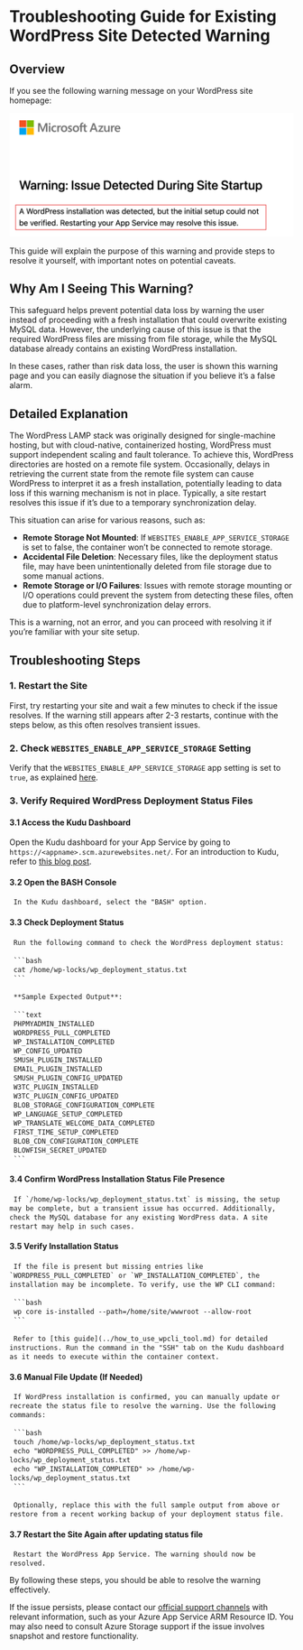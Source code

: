 # Troubleshooting Guide for Existing WordPress Site Detected Warning

## Overview
If you see the following warning message on your WordPress site homepage:

<img src="../media/existing-site-detected.png" width="800">

This guide will explain the purpose of this warning and provide steps to resolve it yourself, with important notes on potential caveats.

## Why Am I Seeing This Warning?

This safeguard helps prevent potential data loss by warning the user instead of proceeding with a fresh installation that could overwrite existing MySQL data. However, the underlying cause of this issue is that the required WordPress files are missing from file storage, while the MySQL database already contains an existing WordPress installation.

In these cases, rather than risk data loss, the user is shown this warning page and you can easily diagnose the situation if you believe it’s a false alarm.

## Detailed Explanation
The WordPress LAMP stack was originally designed for single-machine hosting, but with cloud-native, containerized hosting, WordPress must support independent scaling and fault tolerance. To achieve this, WordPress directories are hosted on a remote file system. Occasionally, delays in retrieving the current state from the remote file system can cause WordPress to interpret it as a fresh installation, potentially leading to data loss if this warning mechanism is not in place. Typically, a site restart resolves this issue if it’s due to a temporary synchronization delay.

This situation can arise for various reasons, such as:

- **Remote Storage Not Mounted**: If `WEBSITES_ENABLE_APP_SERVICE_STORAGE` is set to false, the container won’t be connected to remote storage.
- **Accidental File Deletion**: Necessary files, like the deployment status file, may have been unintentionally deleted from file storage due to some manual actions.
- **Remote Storage or I/O Failures**: Issues with remote storage mounting or I/O operations could prevent the system from detecting these files, often due to platform-level synchronization delay errors.

This is a warning, not an error, and you can proceed with resolving it if you’re familiar with your site setup.

## Troubleshooting Steps

### 1. Restart the Site
   First, try restarting your site and wait a few minutes to check if the issue resolves. If the warning still appears after 2-3 restarts, continue with the steps below, as this often resolves transient issues.

### 2. Check `WEBSITES_ENABLE_APP_SERVICE_STORAGE` Setting 
   Verify that the `WEBSITES_ENABLE_APP_SERVICE_STORAGE` app setting is set to `true`, as explained [here](../wordpress_application_settings.md).

### 3. Verify Required WordPress Deployment Status Files

#### 3.1 Access the Kudu Dashboard
   Open the Kudu dashboard for your App Service by going to `https://<appname>.scm.azurewebsites.net/`. For an introduction to Kudu, refer to [this blog post](https://techcommunity.microsoft.com/blog/appsonazureblog/kudu-dashboard-explained---wordpress-on-app-service/4030035).

#### 3.2 Open the BASH Console
     In the Kudu dashboard, select the "BASH" option.

#### 3.3 Check Deployment Status
     Run the following command to check the WordPress deployment status:

     ```bash
     cat /home/wp-locks/wp_deployment_status.txt 
     ```

     **Sample Expected Output**:

     ```text
     PHPMYADMIN_INSTALLED
     WORDPRESS_PULL_COMPLETED
     WP_INSTALLATION_COMPLETED
     WP_CONFIG_UPDATED
     SMUSH_PLUGIN_INSTALLED
     EMAIL_PLUGIN_INSTALLED
     SMUSH_PLUGIN_CONFIG_UPDATED
     W3TC_PLUGIN_INSTALLED
     W3TC_PLUGIN_CONFIG_UPDATED
     BLOB_STORAGE_CONFIGURATION_COMPLETE
     WP_LANGUAGE_SETUP_COMPLETED
     WP_TRANSLATE_WELCOME_DATA_COMPLETED
     FIRST_TIME_SETUP_COMPLETED
     BLOB_CDN_CONFIGURATION_COMPLETE
     BLOWFISH_SECRET_UPDATED
     ```

#### 3.4 Confirm WordPress Installation Status File Presence  
     If `/home/wp-locks/wp_deployment_status.txt` is missing, the setup may be complete, but a transient issue has occurred. Additionally, check the MySQL database for any existing WordPress data. A site restart may help in such cases.

#### 3.5 Verify Installation Status
     If the file is present but missing entries like `WORDPRESS_PULL_COMPLETED` or `WP_INSTALLATION_COMPLETED`, the installation may be incomplete. To verify, use the WP CLI command:

     ```bash
     wp core is-installed --path=/home/site/wwwroot --allow-root
     ```

     Refer to [this guide](../how_to_use_wpcli_tool.md) for detailed instructions. Run the command in the "SSH" tab on the Kudu dashboard as it needs to execute within the container context.

#### 3.6 Manual File Update (If Needed)
     If WordPress installation is confirmed, you can manually update or recreate the status file to resolve the warning. Use the following commands:

     ```bash
     touch /home/wp-locks/wp_deployment_status.txt
     echo "WORDPRESS_PULL_COMPLETED" >> /home/wp-locks/wp_deployment_status.txt
     echo "WP_INSTALLATION_COMPLETED" >> /home/wp-locks/wp_deployment_status.txt
     ```

     Optionally, replace this with the full sample output from above or restore from a recent working backup of your deployment status file.

#### 3.7 Restart the Site Again after updating status file
     Restart the WordPress App Service. The warning should now be resolved.


By following these steps, you should be able to resolve the warning effectively.

If the issue persists, please contact our [official support channels](../../README.md#-community-and-support) with relevant information, such as your Azure App Service ARM Resource ID. You may also need to consult Azure Storage support if the issue involves snapshot and restore functionality.